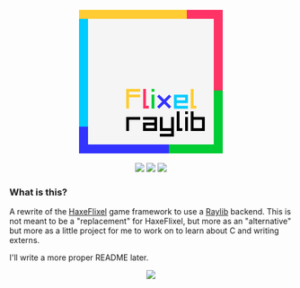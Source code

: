 <p align="center">
    <img src="assets/logo.png" width="256" />
</p>
<p align="center">  
    <img src="https://img.shields.io/github/repo-size/Vortex2Oblivion/flixel-raylib" />
    <img src="https://badgen.net/github/open-issues/Vortex2Oblivion/flixel-raylib" />
    <img src="https://badgen.net/badge/license/MIT/gree" />
</p>

### What is this?
A rewrite of the [HaxeFlixel](https://haxeflixel.com/) game framework to use a [Raylib](https://www.raylib.com/) backend.
This is not meant to be a "replacement" for HaxeFlixel, but more as an "alternative" but more as a little project for me to work on to learn about C and writing externs.

I'll write a more proper README later.
<p align="center">
    <img src="https://static.miraheze.org/phightingwiki/7/76/Render_Vine_Staff.png" width="32" />
</p>